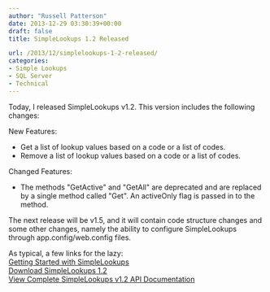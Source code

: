 ```yaml
---
author: "Russell Patterson"
date: 2013-12-29 03:30:39+00:00
draft: false
title: SimpleLookups 1.2 Released

url: /2013/12/simplelookups-1-2-released/
categories:
- Simple Lookups
- SQL Server
- Technical
---
```


Today, I released SimpleLookups v1.2. This version includes the following changes: 

New Features:
- Get a list of lookup values based on a code or a list of codes.
- Remove a list of lookup values based on a code or a list of codes.

Changed Features:
- The methods "GetActive" and "GetAll" are deprecated and are replaced by a single method called "Get". An activeOnly flag is passed in to the method.

The next release will be v1.5, and it will contain code structure changes and some other changes, namely the ability to configure SimpleLookups through app.config/web.config files.

As typical, a few links for the lazy:  
[Getting Started with SimpleLookups](/getting-started/)  
[Download SimpleLookups 1.2](/releases/1.2/SimpleLookups-1.2.zip)  
[View Complete SimpleLookups v1.2 API Documentation](/documentation/)  
